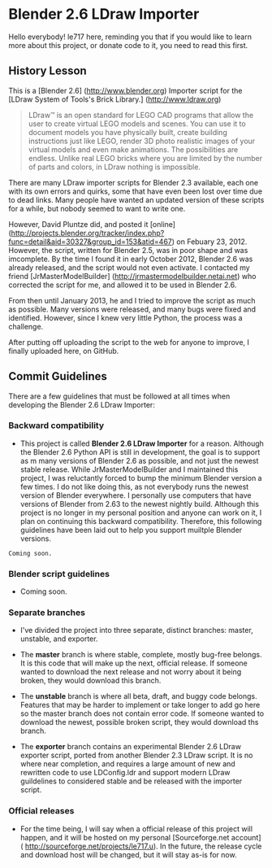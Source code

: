Blender 2.6 LDraw Importer
==========================
Hello everybody! le717 here, reminding you that if you would like to learn more about this project, or donate code to it, you need to read this first.

History Lesson
--------------

This is a [Blender 2.6] (http://www.blender.org) Importer script for the [LDraw System of Tools's Brick Library.] (http://www.ldraw.org) 

> LDraw™ is an open standard for LEGO CAD programs that allow the user to create virtual LEGO models and scenes. You can use it to document models you have
>physically built, create building instructions just like LEGO, render 3D photo realistic images of your virtual models and even make animations. 
>The possibilities are endless. Unlike real LEGO bricks where you are limited by the number of parts and colors, in LDraw nothing is impossible.

There are many LDraw importer scripts for Blender 2.3 available, each one with its own errors and quirks, some that have even been lost over time due to dead 
links. Many people have wanted an updated version of these scripts for a while, but nobody seemed to want to write one.
 
However, David Pluntze did, and posted it [online] (http://projects.blender.org/tracker/index.php?func=detail&aid=30327&group_id=153&atid=467) on Febuary 23, 
2012.
However, the script, written for Blender 2.5, was in poor shape and was imcomplete. By the time I found it in early October 2012, Blender 2.6 was already 
released, and the script would not even activate. I contacted my friend [JrMasterModelBuilder] (http://jrmastermodelbuilder.netai.net) who corrected the 
script for me, and allowed it to be used in Blender 2.6.

From then until January 2013, he and I tried to improve the script as much as possible. Many versions were released, and many bugs were fixed and identified. 
However, since I knew very little Python, the process was a challenge.

After putting off uploading the script to the web for anyone to improve, I finally uploaded here, on GitHub.

Commit Guidelines
-----------------

There are a few guidelines that must be followed at all times when developing the Blender 2.6 LDraw Importer:

### Backward compatibility
* This project is called **Blender 2.6 LDraw Importer** for a reason. Although the Blender 2.6 Python API is still in development, the goal is to support as m
many versions of Blender 2.6 as possible, and not just the newest stable release. While JrMasterModelBuilder and I maintained this project, I was reluctantly 
forced to bump the minimum Blender version a few times. I do not like doing this, as not everybody runs the newest version of Blender everywhere. I personally use computers that have versions of Blender from 2.63 to the newest nightly build. Although this project is no longer in my personal position and anyone can work on it, I plan on continuing this backward compatibility. Therefore, this following guidelines have been laid out to help you support muiltple Blender versions.

```
Coming soon.
```

### Blender script guidelines

* Coming soon.

### Separate branches
* I've divided the project into three separate, distinct branches: master, unstable, and exporter.

* The **master** branch is where stable, complete, mostly bug-free belongs. It is this code that will make up the next, official release. If someone wanted to 
download the next release and not worry about it being broken, they would download this branch.
* The **unstable** branch is where all beta, draft, and buggy code belongs. Features that may be harder to implement or take longer to add go here so the 
master branch does not contain error code. If someone wanted to download the newest, possible broken script, they would download ths branch.
* The **exporter** branch contains an experimental Blender 2.6 LDraw exporter script, ported from another Blender 2.3 LDraw script. It is no where near 
completion, and requires a large amount of new and rewritten code to use LDConfig.ldr and support modern LDraw guildelines to considered stable and be released 
with the importer script.

### Official releases
* For the time being, I will say when a official release of this project will happen, and it will be hosted on my personal [Sourceforge.net account] (
http://sourceforge.net/projects/le717.u). In the future, the release cycle and download host will be changed, but it will stay as-is for now.
